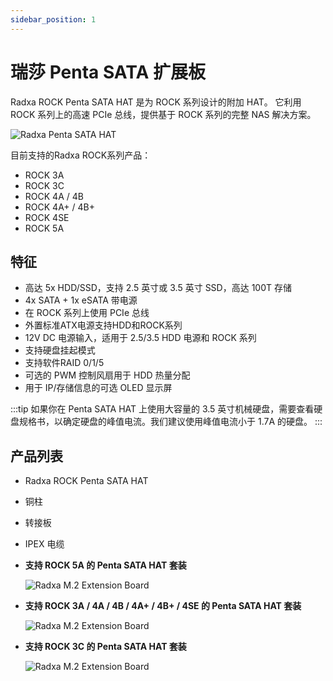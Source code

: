 ```yaml
---
sidebar_position: 1
---
```


# 瑞莎 Penta SATA 扩展板

Radxa ROCK Penta SATA HAT 是为 ROCK 系列设计的附加 HAT。 它利用 ROCK 系列上的高速 PCIe 总线，提供基于 ROCK 系列的完整 NAS 解决方案。

![Radxa Penta SATA HAT](/img/accessories/penta-sata-hat-01.webp)

目前支持的Radxa ROCK系列产品：

- ROCK 3A
- ROCK 3C
- ROCK 4A / 4B
- ROCK 4A+ / 4B+
- ROCK 4SE
- ROCK 5A

## 特征

- 高达 5x HDD/SSD，支持 2.5 英寸或 3.5 英寸 SSD，高达 100T 存储
- 4x SATA + 1x eSATA 带电源
- 在 ROCK 系列上使用 PCIe 总线
- 外置标准ATX电源支持HDD和ROCK系列
- 12V DC 电源输入，适用于 2.5/3.5 HDD 电源和 ROCK 系列
- 支持硬盘挂起模式
- 支持软件RAID 0/1/5
- 可选的 PWM 控制风扇用于 HDD 热量分配
- 用于 IP/存储信息的可选 OLED 显示屏

:::tip
如果你在 Penta SATA HAT 上使用大容量的 3.5 英寸机械硬盘，需要查看硬盘规格书，以确定硬盘的峰值电流。我们建议使用峰值电流小于 1.7A 的硬盘。
:::

## 产品列表

- Radxa ROCK Penta SATA HAT
- 铜柱
- 转接板
- IPEX 电缆

- **支持 ROCK 5A 的 Penta SATA HAT 套装**

  ![Radxa M.2 Extension Board](/img/accessories/penta-sata-hat-02.webp)

- **支持 ROCK 3A / 4A / 4B / 4A+ / 4B+ / 4SE 的 Penta SATA HAT 套装**

  ![Radxa M.2 Extension Board](/img/accessories/penta-sata-hat-03.webp)

- **支持 ROCK 3C 的 Penta SATA HAT 套装**

  ![Radxa M.2 Extension Board](/img/accessories/penta-sata-hat-04.webp)

